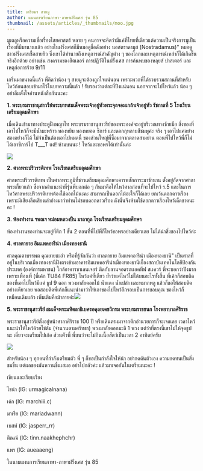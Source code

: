 ```yaml
---
title: เตรียมฯ สายมู
author: แผนการเรียนภาษา-ภาษาฝรั่งเศส รุ่น 85
thumbnail: /assets/articles/_thumbnails/moo.jpg
---
```


มูเตลูหรือความเชื่อเรื่องไสยศาสตร์ หลาย ๆ
คนอาจจะคิดว่ามีแค่ที่ไทยที่เดียวแต่ความเป็นจริงการมูเป็นเรื่องที่มีมานานแล้ว
อย่างในฝรั่งเศสก็มีหมอดูชื่อดังอย่าง นอสตราดามุส
(Nostradamus)" หมอดูชาวฝรั่งเศสเชื้อสายยิว
ซึ่งเขาได้ทำนายถึงเหตุการณ์สำคัญต่าง ๆ
ของโลกและเหตุการณ์เหล่าก็ได้เกิดขึ้นจริงอีกด้วย อย่างเช่น
สงครามของฮิตเลอร์ การปฎิวัติในฝรั่งเศส การค้นพบของหลุยส์ ปาสเตอร์
และเหตุก่อการร้าย 9/11

เกริ่นมาขนาดนี้แล้ว พี่คิดว่าน้อง ๆ สายมูจะต้องถูกใจแน่นอน
เพราะพวกพี่ได้รวบรวมสถานที่สำหรับไหว้ก่อนสอบเข้ามาไว้ในบทความนี้แล้ว !
รับรองว่าแต่ละที่ปังแน่นอน นอกจากจะไปไหว้แล้ว น้อง ๆ
อย่าลืมตั้งใจอ่านหนังสือกันนะคะ

**1.
พระบรมราชานุสาวรีย์พระบาทสมเด็จพระเจ้าอยู่หัวพระจุลจอมเกล้าเจ้าอยู่หัว
รัชกาลที่ 5 โรงเรียนเตรียมอุดมศึกษา**

เมื่อเดินเข้ามาทางประตูฝั่งพญาไท
พระบรมราชานุสาวรีย์ของพระองค์จะอยู่บริเวณทางซ้ายมือ
สิ่งของที่เอาไปไหว้ก็จะมีน้ำมะพร้าว ทองหยิบ ทองหยอด ซิการ์
และดอกกุหลาบสีชมพูค่ะ จริง ๆ เอาไปแค่อย่างสองอย่างก็ได้
ไม่จำเป็นต้องเอาไปหมดนี่ ของส่วนใหญ่พี่ซื้อมาจากตลาดสามย่าน
ตอนพี่ไปไหว้พี่ก็ไม่ได้เอาซิการ์ไป T\_\_\_T แต่! ห้ามบนนะ !
ไหว้และขอพรได้เท่านั้นค่ะ

![](/assets/articles/เตรียมฯ-สายมู/media/image1.jpeg)


**2. ศาลพระปริวรรติเทพ โรงเรียนเตรียมอุดมศึกษา**

ศาลพระปริวรรติเทพ
เป็นศาลพระภูมิที่ชาวเตรียมอุดมศึกษาเคารพสักการะมาช้านาน
ตั้งอยู่ถัดจากศาลาพระเกี้ยวแก้ว ซึ่งจากคำแนะนำที่รุ่นพี่บอกต่อ ๆ
กันมาคือให้ไหว้ศาลก่อนที่จะไปไหว้ ร.5
และในการไหว้ศาลพระปริวรรติเทพต้องใช้ดอกไม้นะคะ
สามารถเป็นดอกไม้อะไรก็ได้เลย ยกเว้นดอกดาวเรือง
เพราะมีเสียงลือเสียงเล่าอ้างมาว่าท่านไม่ชอบดอกดาวเรือง
ดังนั้นจึงห้ามใช้ดอกดาวเรืองไหว้เด็ดขาดนะคะ !

**3. ห้องทำงาน ฯพณฯ หม่อมหลวงปิ่น มาลากุล โรงเรียนเตรียมอุดมศึกษา**

ห้องทำงานของท่านจะอยู่ที่ตึก 1 ชั้น 2
ตอนที่พี่ไปพี่ก็ไหว้ขอพรอย่างเดียวเลย ไม่ได้นำสิ่งของไปไหว้ค่ะ

**4. ศาลตายาย อิมเเพคอารีน่า เมืองทองธานี**

ศาลคุณตาบรรพต คุณยายชะอำ หรือที่รู้จักกันว่า ศาลตายาย
อิมเเพคอารีน่า เมืองทองธานี"
เป็นศาลที่อยู่ในบริเวณเมืองทองธานีฝั่งตรงข้ามอาคารอิมเเพคอารีน่าเมืองทองธานีเยื้องสถาบันเทคโนโลยีป้องกันประเทศ
(องค์การมหาชน) ใกล้อาคารชาเลนเจอร์ ติดกับลานจอดรถเเอคทีฟ สเเควร์
พี่จะบอกว่าปังมาก เพราะเพื่อนพี่ (พี่เค้ก TU84 FR85) ไหว้แค่ที่เดียว
ย้ำว่าแค่ไหว้ไม่ได้บนอะไรทั้งสิ้น พี่เค้กก็สอบติด ของที่เอาไปไหว้มีเเค่
ธูป 9 ดอก พวงมาลัยดอกไม้ น้ำแดง น้ำเปล่า เเละหมากพลู
แล้วก็ขอให้สอบติดอย่างเดียวเลย
พอสอบติดพี่เค้กก็แนะนำมาว่าให้เอาของไปไหว้อีกรอบเป็นการขอบคุณ
ของไหว้ก็เหมือนเดิมแล้ว
เพิ่มเติมคือม้าลายค่ะ![](/assets/articles/เตรียมฯ-สายมู/media/image2.jpeg)


**5. พระราชานุสาวรีย์ สมเด็จพระมหิตลาธิเบศรอดุลยเดชวิกรม พระบรมราชชนก
โรงพยาบาลศิริราช**

พระราชานุสาวรีย์ตั้งอยู่หน้าศาลาศิริราช 100 ปี
หรือเดินตรงมาจากตึกอำนวยการก็จะเจอเลย เวลาไหว้แนะนำให้ไหว้ด้วยไข่ต้ม
(จำนวนตามศรัทธา) พวงมาลัยดอกมะลิ 1 พวง แต่ว่าที่ตรงนี้เขาไม่ให้จุดธูปนะ
เดี๋ยวจะเตรียมไปเก้อ ส่วนตัวพี่ พี่บนว่าจะไม่กินเนื้อสัตว์เป็นเวลา 2
อาทิตย์ครับ

![](/assets/articles/เตรียมฯ-สายมู/media/image3.jpeg)


สำหรับน้อง ๆ ทุกคนที่กำลังเตรียมตัว พี่ ๆ ก็ขอเป็นกำลังใจให้น้า
อย่ากดดันตัวเอง ความอดทนเป็นสิ่งขมขื่น เเต่ผลของมันหวานชื่นเสมอ
อย่าไปกลัวค่ะ แล้วมาเจอกันในเตรียมนะคะ !

เขียนและเรียบเรียง

ไชน่า (IG: urmagicalnana)

เค้ก (IG: marchiii.c)

มาเรีย (IG: mariadwann)

เบสท์ (IG: jasperr_rr)

ติณณ์ (IG: tinn.naakhephchr)

แพร (IG: aueaaeng)

ในนามแผนการเรียนภาษา-ภาษาฝรั่งเศส รุ่น 85
